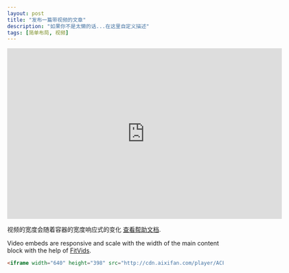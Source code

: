 ```yaml
---
layout: post
title: "发布一篇带视频的文章"
description: "如果你不是太懒的话...在这里自定义描述"
tags: [简单布局, 视频]
---
```


<iframe width="640" height="398" src="http://cdn.aixifan.com/player/ACFlashPlayer.out.swf?vid=4609083&ref=http://www.acfun.tv/v/ac3321566" id="ACFlashPlayer-re" frameborder="0"></iframe>

视频的宽度会随着容器的宽度响应式的变化 [查看帮助文档](http://fitvidsjs.com/).

Video embeds are responsive and scale with the width of the main content block with the help of [FitVids](http://fitvidsjs.com/).

```html
<iframe width="640" height="398" src="http://cdn.aixifan.com/player/ACFlashPlayer.out.swf?vid=4609083&ref=http://www.acfun.tv/v/ac3321566" id="ACFlashPlayer-re" frameborder="0"></iframe>
```